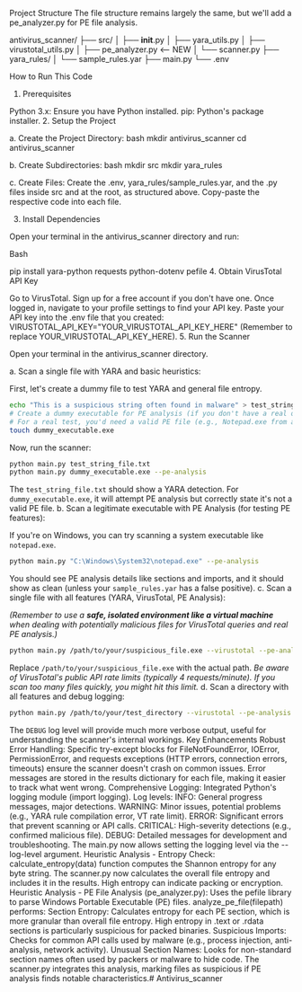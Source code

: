 Project Structure
The file structure remains largely the same, but we'll add a pe_analyzer.py for PE file analysis.

antivirus_scanner/
├── src/
│   ├── __init__.py
│   ├── yara_utils.py
│   ├── virustotal_utils.py
│   ├── pe_analyzer.py  <-- NEW
│   └── scanner.py
├── yara_rules/
│   └── sample_rules.yar
├── main.py
└── .env




How to Run This Code
1. Prerequisites

Python 3.x: Ensure you have Python installed.
pip: Python's package installer.
2. Setup the Project

a.  Create the Project Directory:
bash mkdir antivirus_scanner cd antivirus_scanner

b.  Create Subdirectories:
bash mkdir src mkdir yara_rules

c.  Create Files:
Create the .env, yara_rules/sample_rules.yar, and the .py files inside src and at the root, as structured above. Copy-paste the respective code into each file.

3. Install Dependencies

Open your terminal in the antivirus_scanner directory and run:

Bash

pip install yara-python requests python-dotenv pefile
4. Obtain VirusTotal API Key

Go to VirusTotal.
Sign up for a free account if you don't have one.
Once logged in, navigate to your profile settings to find your API key.
Paste your API key into the .env file that you created:
VIRUSTOTAL_API_KEY="YOUR_VIRUSTOTAL_API_KEY_HERE"
(Remember to replace YOUR_VIRUSTOTAL_API_KEY_HERE).
5. Run the Scanner

Open your terminal in the antivirus_scanner directory.

a.  Scan a single file with YARA and basic heuristics:

First, let's create a dummy file to test YARA and general file entropy.
```bash
echo "This is a suspicious string often found in malware" > test_string_file.txt
# Create a dummy executable for PE analysis (if you don't have a real one, it won't be a valid PE)
# For a real test, you'd need a valid PE file (e.g., Notepad.exe from a clean system)
touch dummy_executable.exe
```

Now, run the scanner:
```bash
python main.py test_string_file.txt
python main.py dummy_executable.exe --pe-analysis
```
The `test_string_file.txt` should show a YARA detection. For `dummy_executable.exe`, it will attempt PE analysis but correctly state it's not a valid PE file.
b.  Scan a legitimate executable with PE Analysis (for testing PE features):

If you're on Windows, you can try scanning a system executable like `notepad.exe`.
```bash
python main.py "C:\Windows\System32\notepad.exe" --pe-analysis
```
You should see PE analysis details like sections and imports, and it should show as clean (unless your `sample_rules.yar` has a false positive).
c.  Scan a single file with all features (YARA, VirusTotal, PE Analysis):

*(Remember to use a **safe, isolated environment like a virtual machine** when dealing with potentially malicious files for VirusTotal queries and real PE analysis.)*

```bash
python main.py /path/to/your/suspicious_file.exe --virustotal --pe-analysis
```
Replace `/path/to/your/suspicious_file.exe` with the actual path.
*Be aware of VirusTotal's public API rate limits (typically 4 requests/minute). If you scan too many files quickly, you might hit this limit.*
d.  Scan a directory with all features and debug logging:

```bash
python main.py /path/to/your/test_directory --virustotal --pe-analysis --log-level DEBUG
```
The `DEBUG` log level will provide much more verbose output, useful for understanding the scanner's internal workings.
Key Enhancements
Robust Error Handling:
Specific try-except blocks for FileNotFoundError, IOError, PermissionError, and requests exceptions (HTTP errors, connection errors, timeouts) ensure the scanner doesn't crash on common issues.
Error messages are stored in the results dictionary for each file, making it easier to track what went wrong.
Comprehensive Logging:
Integrated Python's logging module (import logging).
Log levels:
INFO: General progress messages, major detections.
WARNING: Minor issues, potential problems (e.g., YARA rule compilation error, VT rate limit).
ERROR: Significant errors that prevent scanning or API calls.
CRITICAL: High-severity detections (e.g., confirmed malicious file).
DEBUG: Detailed messages for development and troubleshooting.
The main.py now allows setting the logging level via the --log-level argument.
Heuristic Analysis - Entropy Check:
calculate_entropy(data) function computes the Shannon entropy for any byte string.
The scanner.py now calculates the overall file entropy and includes it in the results. High entropy can indicate packing or encryption.
Heuristic Analysis - PE File Analysis (pe_analyzer.py):
Uses the pefile library to parse Windows Portable Executable (PE) files.
analyze_pe_file(filepath) performs:
Section Entropy: Calculates entropy for each PE section, which is more granular than overall file entropy. High entropy in .text or .rdata sections is particularly suspicious for packed binaries.
Suspicious Imports: Checks for common API calls used by malware (e.g., process injection, anti-analysis, network activity).
Unusual Section Names: Looks for non-standard section names often used by packers or malware to hide code.
The scanner.py integrates this analysis, marking files as suspicious if PE analysis finds notable characteristics.#   A n t i v i r u s _ s c a n n e r  
 